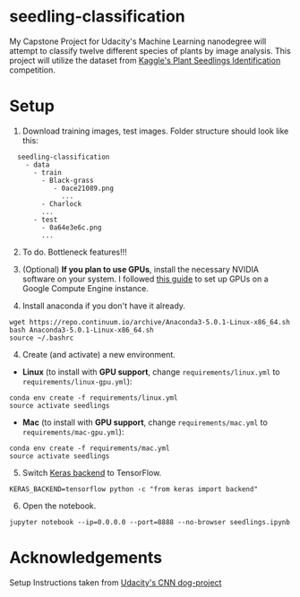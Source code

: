 # seedling-classification

My Capstone Project for Udacity's Machine Learning nanodegree will attempt to classify twelve different species of plants by image analysis. This project will utilize the dataset from [Kaggle's Plant Seedlings Identification](https://www.kaggle.com/c/plant-seedlings-classification) competition.

# Setup

1. Download training images, test images. Folder structure should look like this: 

```
  seedling-classification
    - data
      - train
        - Black-grass
           - 0ace21089.png
             ...
        - Charlock
        ...
      - test
        - 0a64e3e6c.png
        ...
```

2. To do. Bottleneck features!!!

3. (Optional) __If you plan to use GPUs__, install the necessary NVIDIA software on your system. I followed [this guide](https://github.com/GoogleCloudPlatform/ml-on-gcp/blob/master/gce/survival-training/README-tf-estimator.md) to set up GPUs on a Google Compute Engine instance.

4. Install anaconda if you don't have it already.

  ```
  wget https://repo.continuum.io/archive/Anaconda3-5.0.1-Linux-x86_64.sh
  bash Anaconda3-5.0.1-Linux-x86_64.sh
  source ~/.bashrc
  ```

4. Create (and activate) a new environment.

  - __Linux__ (to install with __GPU support__, change `requirements/linux.yml` to `requirements/linux-gpu.yml`): 
  ```
  conda env create -f requirements/linux.yml
  source activate seedlings
  ```
  - __Mac__ (to install with __GPU support__, change `requirements/mac.yml` to `requirements/mac-gpu.yml`): 
  ```
  conda env create -f requirements/mac.yml
  source activate seedlings
  ```

  
5. Switch [Keras backend](https://keras.io/backend/) to TensorFlow.
  ```
  KERAS_BACKEND=tensorflow python -c "from keras import backend"
  ```

6. Open the notebook.
```
jupyter notebook --ip=0.0.0.0 --port=8888 --no-browser seedlings.ipynb
```

# Acknowledgements

Setup Instructions taken from [Udacity's CNN dog-project](https://github.com/udacity/dog-project)